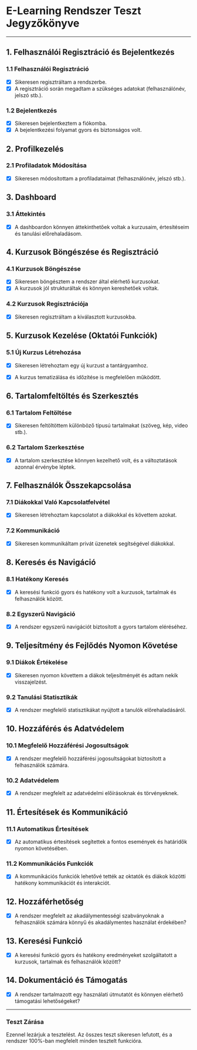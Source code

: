 # E-Learning Rendszer Teszt Jegyzőkönyve
---

## 1. Felhasználói Regisztráció és Bejelentkezés

### 1.1 Felhasználói Regisztráció

- [x] Sikeresen regisztráltam a rendszerbe.
- [x] A regisztráció során megadtam a szükséges adatokat (felhasználónév, jelszó stb.).

### 1.2 Bejelentkezés

- [x] Sikeresen bejelentkeztem a fiókomba.
- [x] A bejelentkezési folyamat gyors és biztonságos volt.

## 2. Profilkezelés

### 2.1 Profiladatok Módosítása

- [x] Sikeresen módosítottam a profiladataimat (felhasználónév, jelszó stb.).



## 3. Dashboard

### 3.1 Áttekintés

- [x] A dashboardon könnyen áttekinthetőek voltak a kurzusaim, értesítéseim és tanulási előrehaladásom.

## 4. Kurzusok Böngészése és Regisztráció

### 4.1 Kurzusok Böngészése

- [x] Sikeresen böngésztem a rendszer által elérhető kurzusokat.
- [x] A kurzusok jól strukturáltak és könnyen kereshetőek voltak.

### 4.2 Kurzusok Regisztrációja

- [x] Sikeresen regisztráltam a kiválasztott kurzusokba.

## 5. Kurzusok Kezelése (Oktatói Funkciók)

### 5.1 Új Kurzus Létrehozása

- [x] Sikeresen létrehoztam egy új kurzust a tantárgyamhoz.
- [x] A kurzus tematizálása és időzítése is megfelelően működött.



## 6. Tartalomfeltöltés és Szerkesztés

### 6.1 Tartalom Feltöltése

- [x] Sikeresen feltöltöttem különböző típusú tartalmakat (szöveg, kép, video stb.).

### 6.2 Tartalom Szerkesztése

- [x] A tartalom szerkesztése könnyen kezelhető volt, és a változtatások azonnal érvénybe léptek.



## 7. Felhasználók Összekapcsolása

### 7.1 Diákokkal Való Kapcsolatfelvétel

- [x] Sikeresen létrehoztam kapcsolatot a diákokkal és követtem azokat.

### 7.2 Kommunikáció

- [x] Sikeresen kommunikáltam privát üzenetek segítségével diákokkal.

## 8. Keresés és Navigáció

### 8.1 Hatékony Keresés

- [x] A keresési funkció gyors és hatékony volt a kurzusok, tartalmak és felhasználók között.

### 8.2 Egyszerű Navigáció

- [x] A rendszer egyszerű navigációt biztosított a gyors tartalom eléréséhez.


## 9. Teljesítmény és Fejlődés Nyomon Követése

### 9.1 Diákok Értékelése

- [x] Sikeresen nyomon követtem a diákok teljesítményét és adtam nekik visszajelzést.

### 9.2 Tanulási Statisztikák

- [x] A rendszer megfelelő statisztikákat nyújtott a tanulók előrehaladásáról.

## 10. Hozzáférés és Adatvédelem

### 10.1 Megfelelő Hozzáférési Jogosultságok

- [x] A rendszer megfelelő hozzáférési jogosultságokat biztosított a felhasználók számára.

### 10.2 Adatvédelem

- [x] A rendszer megfelelt az adatvédelmi előírásoknak és törvényeknek.



## 11. Értesítések és Kommunikáció

### 11.1 Automatikus Értesítések

- [x] Az automatikus értesítések segítettek a fontos események és határidők nyomon követésében.

### 11.2 Kommunikációs Funkciók

- [x] A kommunikációs funkciók lehetővé tették az oktatók és diákok közötti hatékony kommunikációt és interakciót.

## 12. Hozzáférhetőség

- [x] A rendszer megfelelt az akadálymentességi szabványoknak a felhasználók számára könnyű és akadálymentes használat érdekében?

## 13. Keresési Funkció

- [x] A keresési funkció gyors és hatékony eredményeket szolgáltatott a kurzusok, tartalmak és felhasználók között?

## 14. Dokumentáció és Támogatás

- [x] A rendszer tartalmazott egy használati útmutatót és könnyen elérhető támogatási lehetőségeket?

---



### Teszt Zárása
Ezennel lezárjuk a tesztelést. Az összes teszt sikeresen lefutott, és a rendszer 100%-ban megfelelt minden tesztelt funkcióra.
